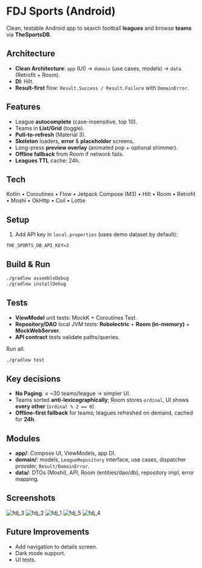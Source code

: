 # FDJ Sports (Android)

Clean, testable Android app to search football **leagues** and browse **teams** via **TheSportsDB**.

## Architecture
- **Clean Architecture**: `app` (UI) → `domain` (use cases, models) → `data` (Retrofit + Room).
- **DI**: Hilt.  
- **Result-first** flow: `Result.Success / Result.Failure` with `DomainError`.

## Features
- League **autocomplete** (case-insensitive, top 10).
- Teams in **List/Grid** (toggle).
- **Pull-to-refresh** (Material 3).
- **Skeleton** loaders, **error** & **placeholder** screens.
- Long-press **preview overlay** (animated pop + optional shimmer).
- **Offline fallback** from Room if network fails.
- **Leagues TTL** cache: 24h.

## Tech
Kotlin • Coroutines • Flow • Jetpack Compose (M3) • Hilt • Room • Retrofit • Moshi • OkHttp • Coil • Lottie

## Setup
1) Add API key in `local.properties` (uses demo dataset by default):
```
THE_SPORTS_DB_API_KEY=3
```

## Build & Run
```bash
./gradlew assembleDebug
./gradlew installDebug
```

## Tests
- **ViewModel** unit tests: MockK + Coroutines Test.  
- **Repository/DAO** local JVM tests: **Robolectric** + **Room (in-memory)** + **MockWebServer**.  
- **API contract** tests validate paths/queries.

Run all:
```bash
./gradlew test
```

## Key decisions
- **No Paging**: ≤ ~30 teams/league → simpler UI.  
- Teams sorted **anti-lexicographically**; Room stores `ordinal`, UI shows **every other** (`ordinal % 2 == 0`).  
- **Offline-first fallback** for teams; leagues refreshed on demand, cached for **24h**.

## Modules
- **app/**: Compose UI, ViewModels, app DI.
- **domain/**: models, `LeagueRepository` interface, use cases, dispatcher provider, `Result/DomainError`.
- **data/**: DTOs (Moshi), API, Room (entities/dao/db), repository impl, error mapping.

## Screenshots
![fdj_3](https://github.com/user-attachments/assets/a180903e-953e-45c8-aac5-8e65f4896b99)
![fdj_2](https://github.com/user-attachments/assets/9deff56f-e50f-438d-a66c-8d7d00f00dd5)
![fdj_1](https://github.com/user-attachments/assets/31bb41f7-1cae-4b3e-861e-00bd3f625ce7)
![fdj_5](https://github.com/user-attachments/assets/24a582fb-40cd-4192-b1c2-d90a8d881eb4)
![fdj_4](https://github.com/user-attachments/assets/51f923be-e1f2-4af5-9bee-436b477d8477)

## Future Improvements
- Add navigation to details screen.
- Dark mode support.
- UI tests.
